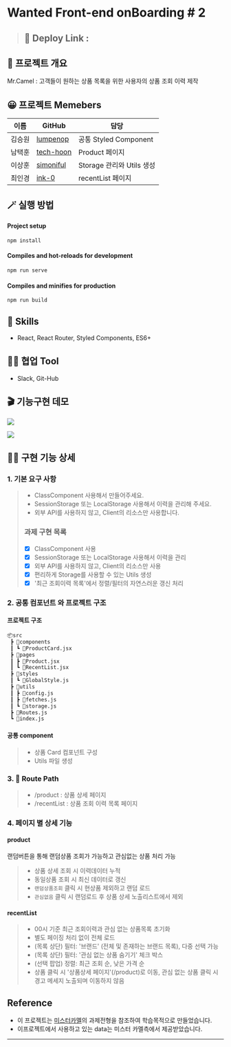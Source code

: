 # Wanted Front-end onBoarding # 2

> ## 🔗 Deploy Link : 

## 💬 프로젝트 개요
Mr.Camel : 고객들이 원하는 상품 목록을 위한 사용자의 상품 조회 이력 제작

## 😀 프로젝트 Memebers
|이름|GitHub|담당|
|------|---|---|
|김승원|[lumpenop](https://github.com/lumpenop)|공통 Styled Component|
|남택훈|[tech-hoon](https://github.com/tech-hoon)|Product 페이지|
|이상훈|[simoniful](https://github.com/simoniful) |Storage 관리와 Utils 생성|
|최인경|[ink-0](https://github.com/ink-0)|recentList 페이지|

## 🪄 실행 방법

#### Project setup
`npm install`
#### Compiles and hot-reloads for development
`npm run serve`
#### Compiles and minifies for production
`npm run build`

## 🔧 Skills

- React, React Router, Styled Components, ES6+


## 🐱‍👤 협업 Tool

- Slack, Git-Hub

## 🎬 기능구현 데모

![](https://i.imgur.com/orXqwTF.gif)

![](https://i.imgur.com/86YRmTu.gif)

## 👍🏻 구현 기능 상세

### 1. 기본 요구 사항

> - ClassComponent 사용해서 만들어주세요.
> - SessionStorage 또는 LocalStorage 사용해서 이력을 관리해 주세요.
> - 외부 API를 사용하지 않고, Client의 리소스만 사용합니다.
> ### 과제 구현 목록
> - [x] ClassComponent 사용
> - [x] SessionStorage 또는 LocalStorage 사용해서 이력을 관리
> - [x] 외부 API를 사용하지 않고, Client의 리소스만 사용
> - [x] 편리하게 Storage를 사용할 수 있는 Utils 생성
> - [x] '최근 조회이력 목록'에서 정렬/필터의 자연스러운 갱신 처리

### 2. 공통 컴포넌트 와 프로젝트 구조
#### 프로젝트 구조
```html
📦src
 ┣ 📂components
 ┃ ┗ 📜ProductCard.jsx
 ┣ 📂pages
 ┃ ┣ 📜Product.jsx
 ┃ ┗ 📜RecentList.jsx
 ┣ 📂styles
 ┃ ┗ 📜GlobalStyle.js
 ┣ 📂utils
 ┃ ┣ 📜config.js
 ┃ ┣ 📜fetches.js
 ┃ ┗ 📜storage.js
 ┣ 📜Routes.js
 ┗ 📜index.js
```
#### 공통 component
> - 상품 Card 컴포넌트 구성
> - Utils 파일 생성


### 3. 📎 Route Path

> - /product : 상품 상세 페이지
> - /recentList : 상품 조회 이력 목록 페이지

### 4. 페이지 별 상세 기능
#### product
랜덤버튼을 통해 랜덤상품 조회가 가능하고 관심없는 상품 처리 가능
> - 상품 상세 조회 시 이력데이터 누적
> - 동일상품 조회 시 최신 데이터로 갱신
> - `랜덤상품조회` 클릭 시 현상품 제외하고 랜덤 로드
> - `관심없음` 클릭 시 랜덤로드 후 상품 상세 노출리스트에서 제외
#### recentList
> - 00시 기준 최근 조회이력과 관심 없는 상품목록 초기화
> - 별도 페이징 처리 없이 전체 로드
> - (목록 상단) 필터: '브랜드' (전체 및 존재하는 브랜드 목록), 다중 선택 가능
> - (목록 상단) 필터: '관심 없는 상품 숨기기' 체크 박스
> - (선택 팝업) 정렬: 최근 조회 순, 낮은 가격 순
> - 상품 클릭 시 '상품상세 페이지'(/product)로 이동, 관심 없는 상품 클릭 시 
> 경고 메세지 노출되며 이동하지 않음


## Reference

- 이 프로젝트는 [미스터카멜](https://mrcamel.co.kr/)의 과제전형을 참조하여 학습목적으로 만들었습니다.
- 이프로젝트에서 사용하고 있는 data는 미스터 카멜측에서 제공받았습니다.

---
